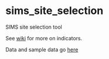 # sims_site_selection

SIMS site selection tool

See [wiki](https://github.com/USAID-OHA-SI/sims_site_selection/wiki) for more on indicators.

Data and sample data go [here](https://www.pepfar.net/Project-Pages/collab-39/Shared%20Documents/Forms/AllItems.aspx?RootFolder=%2FProject-Pages%2Fcollab-39%2FShared%20Documents%2FSIMS%20ST3%20October%202018%2FSite%20Selection%20Tool&FolderCTID=0x012000239C68CD65B2DD4F9FA0D4A3A95250C8&View=%7BE0D53BE1-C8A2-458C-A953-ED31C1F42C50%7D)
